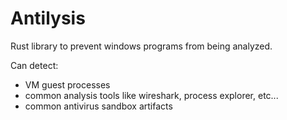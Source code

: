 # Antilysis

Rust library to prevent windows programs from being analyzed. 

Can detect:
- VM guest processes
- common analysis tools like wireshark, process explorer, etc...
- common antivirus sandbox artifacts
